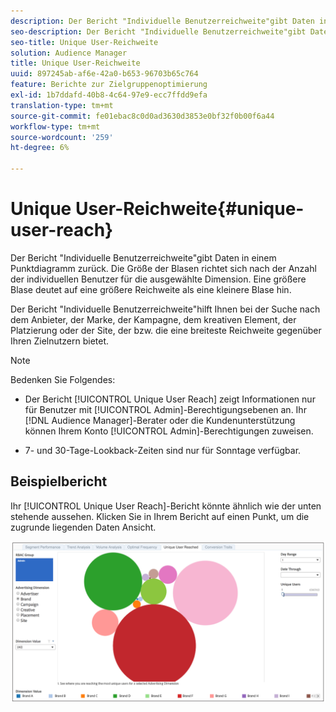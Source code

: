```yaml
---
description: Der Bericht "Individuelle Benutzerreichweite"gibt Daten in einem Punktdiagramm zurück. Die Größe der Blasen richtet sich nach der Anzahl der individuellen Benutzer für die ausgewählte Dimension. Eine größere Blase deutet auf eine größere Reichweite als eine kleinere Blase hin. Der Bericht "Individuelle Benutzerreichweite"hilft Ihnen bei der Suche nach dem Anbieter, der Marke, der Kampagne, dem kreativen Element, der Platzierung oder der Site, der bzw. die eine breiteste Reichweite gegenüber Ihren Zielnutzern bietet.
seo-description: Der Bericht "Individuelle Benutzerreichweite"gibt Daten in einem Punktdiagramm zurück. Die Größe der Blasen richtet sich nach der Anzahl der individuellen Benutzer für die ausgewählte Dimension. Eine größere Blase deutet auf eine größere Reichweite als eine kleinere Blase hin. Der Bericht "Individuelle Benutzerreichweite"hilft Ihnen bei der Suche nach dem Anbieter, der Marke, der Kampagne, dem kreativen Element, der Platzierung oder der Site, der bzw. die eine breiteste Reichweite gegenüber Ihren Zielnutzern bietet.
seo-title: Unique User-Reichweite
solution: Audience Manager
title: Unique User-Reichweite
uuid: 897245ab-af6e-42a0-b653-96703b65c764
feature: Berichte zur Zielgruppenoptimierung
exl-id: 1b7ddafd-40b8-4c64-97e9-ecc7ffdd9efa
translation-type: tm+mt
source-git-commit: fe01ebac8c0d0ad3630d3853e0bf32f0b00f6a44
workflow-type: tm+mt
source-wordcount: '259'
ht-degree: 6%

---
```


# Unique User-Reichweite{#unique-user-reach}

Der Bericht &quot;Individuelle Benutzerreichweite&quot;gibt Daten in einem Punktdiagramm zurück. Die Größe der Blasen richtet sich nach der Anzahl der individuellen Benutzer für die ausgewählte Dimension. Eine größere Blase deutet auf eine größere Reichweite als eine kleinere Blase hin.

Der Bericht &quot;Individuelle Benutzerreichweite&quot;hilft Ihnen bei der Suche nach dem Anbieter, der Marke, der Kampagne, dem kreativen Element, der Platzierung oder der Site, der bzw. die eine breiteste Reichweite gegenüber Ihren Zielnutzern bietet.

>[!NOTE]
>
>Bedenken Sie Folgendes:
>
>* Der Bericht [!UICONTROL Unique User Reach] zeigt Informationen nur für Benutzer mit [!UICONTROL Admin]-Berechtigungsebenen an. Ihr [!DNL Audience Manager]-Berater oder die Kundenunterstützung können Ihrem Konto [!UICONTROL Admin]-Berechtigungen zuweisen.
   >
   >
* 7- und 30-Tage-Lookback-Zeiten sind nur für Sonntage verfügbar.


## Beispielbericht

Ihr [!UICONTROL Unique User Reach]-Bericht könnte ähnlich wie der unten stehende aussehen. Klicken Sie in Ihrem Bericht auf einen Punkt, um die zugrunde liegenden Daten Ansicht.

![](assets/unique-user-reach.png)
